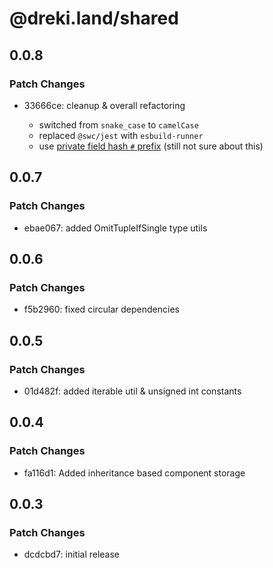 # @dreki.land/shared

## 0.0.8

### Patch Changes

- 33666ce: cleanup & overall refactoring

  - switched from `snake_case` to `camelCase`
  - replaced `@swc/jest` with `esbuild-runner`
  - use [private field hash `#` prefix](https://developer.mozilla.org/en-US/docs/Web/JavaScript/Reference/Classes/Private_class_fields) (still not sure about this)

## 0.0.7

### Patch Changes

- ebae067: added OmitTupleIfSingle type utils

## 0.0.6

### Patch Changes

- f5b2960: fixed circular dependencies

## 0.0.5

### Patch Changes

- 01d482f: added iterable util & unsigned int constants

## 0.0.4

### Patch Changes

- fa116d1: Added inheritance based component storage

## 0.0.3

### Patch Changes

- dcdcbd7: initial release
